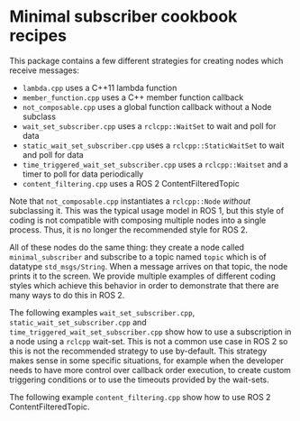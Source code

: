 # Minimal subscriber cookbook recipes

This package contains a few different strategies for creating nodes which receive messages:
 * `lambda.cpp` uses a C++11 lambda function
 * `member_function.cpp` uses a C++ member function callback
 * `not_composable.cpp` uses a global function callback without a Node subclass
 * `wait_set_subscriber.cpp` uses a `rclcpp::WaitSet` to wait and poll for data
 * `static_wait_set_subscriber.cpp` uses a `rclcpp::StaticWaitSet` to wait and poll for data
 * `time_triggered_wait_set_subscriber.cpp` uses a `rclcpp::Waitset` and a timer to poll for data
   periodically
 * `content_filtering.cpp` uses a ROS 2 ContentFilteredTopic

Note that `not_composable.cpp` instantiates a `rclcpp::Node` _without_ subclassing it.
This was the typical usage model in ROS 1, but this style of coding is not compatible with composing multiple nodes into a single process.
Thus, it is no longer the recommended style for ROS 2.

All of these nodes do the same thing: they create a node called `minimal_subscriber` and subscribe to a topic named `topic` which is of datatype `std_msgs/String`.
When a message arrives on that topic, the node prints it to the screen.
We provide multiple examples of different coding styles which achieve this behavior in order to demonstrate that there are many ways to do this in ROS 2.

The following examples `wait_set_subscriber.cpp`, `static_wait_set_subscriber.cpp` and `time_triggered_wait_set_subscriber.cpp` show how to use a subscription in a node using a `rclcpp` wait-set.
This is not a common use case in ROS 2 so this is not the recommended strategy to  use by-default.
This strategy makes sense in some specific situations, for example when the developer needs to have more control over callback order execution, to create custom triggering conditions or to use the timeouts provided by the  wait-sets.   

The following example `content_filtering.cpp` show how to use ROS 2 ContentFilteredTopic.
